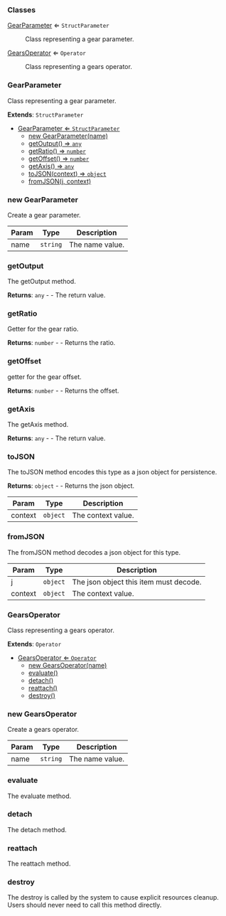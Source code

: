 ### Classes

<dl>
<dt><a href="#GearParameter">GearParameter</a> ⇐ <code>StructParameter</code></dt>
<dd><p>Class representing a gear parameter.</p>
</dd>
<dt><a href="#GearsOperator">GearsOperator</a> ⇐ <code>Operator</code></dt>
<dd><p>Class representing a gears operator.</p>
</dd>
</dl>

<a name="GearParameter"></a>

### GearParameter 
Class representing a gear parameter.


**Extends**: <code>StructParameter</code>  

* [GearParameter ⇐ <code>StructParameter</code>](#GearParameter)
    * [new GearParameter(name)](#new-GearParameter)
    * [getOutput() ⇒ <code>any</code>](#getOutput)
    * [getRatio() ⇒ <code>number</code>](#getRatio)
    * [getOffset() ⇒ <code>number</code>](#getOffset)
    * [getAxis() ⇒ <code>any</code>](#getAxis)
    * [toJSON(context) ⇒ <code>object</code>](#toJSON)
    * [fromJSON(j, context)](#fromJSON)

<a name="new_GearParameter_new"></a>

### new GearParameter
Create a gear parameter.


| Param | Type | Description |
| --- | --- | --- |
| name | <code>string</code> | The name value. |

<a name="GearParameter+getOutput"></a>

### getOutput
The getOutput method.


**Returns**: <code>any</code> - - The return value.  
<a name="GearParameter+getRatio"></a>

### getRatio
Getter for the gear ratio.


**Returns**: <code>number</code> - - Returns the ratio.  
<a name="GearParameter+getOffset"></a>

### getOffset
getter for the gear offset.


**Returns**: <code>number</code> - - Returns the offset.  
<a name="GearParameter+getAxis"></a>

### getAxis
The getAxis method.


**Returns**: <code>any</code> - - The return value.  
<a name="GearParameter+toJSON"></a>

### toJSON
The toJSON method encodes this type as a json object for persistence.


**Returns**: <code>object</code> - - Returns the json object.  

| Param | Type | Description |
| --- | --- | --- |
| context | <code>object</code> | The context value. |

<a name="GearParameter+fromJSON"></a>

### fromJSON
The fromJSON method decodes a json object for this type.



| Param | Type | Description |
| --- | --- | --- |
| j | <code>object</code> | The json object this item must decode. |
| context | <code>object</code> | The context value. |

<a name="GearsOperator"></a>

### GearsOperator 
Class representing a gears operator.


**Extends**: <code>Operator</code>  

* [GearsOperator ⇐ <code>Operator</code>](#GearsOperator)
    * [new GearsOperator(name)](#new-GearsOperator)
    * [evaluate()](#evaluate)
    * [detach()](#detach)
    * [reattach()](#reattach)
    * [destroy()](#destroy)

<a name="new_GearsOperator_new"></a>

### new GearsOperator
Create a gears operator.


| Param | Type | Description |
| --- | --- | --- |
| name | <code>string</code> | The name value. |

<a name="GearsOperator+evaluate"></a>

### evaluate
The evaluate method.


<a name="GearsOperator+detach"></a>

### detach
The detach method.


<a name="GearsOperator+reattach"></a>

### reattach
The reattach method.


<a name="GearsOperator+destroy"></a>

### destroy
The destroy is called by the system to cause explicit resources cleanup.Users should never need to call this method directly.


